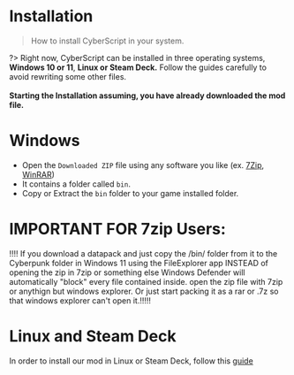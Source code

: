 # Installation

> How to install CyberScript in your system. 

?> Right now, CyberScript can be installed in three operating systems, **Windows 10 or 11**, **Linux or Steam Deck.** Follow the guides carefully to avoid rewriting some other files. <br><br>**Starting the Installation assuming, you have already downloaded the mod file.**

# Windows

- Open the `Downloaded ZIP` file using any software you like (ex. [7Zip](https://www.7-zip.org/), [WinRAR](https://www.win-rar.com/))
- It contains a folder called `bin`.
- Copy or Extract the `bin` folder to your game installed folder.

# IMPORTANT FOR 7zip Users:

!!!! If you download a datapack and just copy the /bin/ folder from it to the Cyberpunk folder in Windows 11 using the FileExplorer app INSTEAD of opening the zip in 7zip or something else Windows Defender will automatically "block" every file contained inside. open the zip file with 7zip or anythign but windows explorer.  Or just start packing it as a rar or .7z so that windows explorer can't open it.!!!!!


# Linux and Steam Deck

In order to install our mod in Linux or Steam Deck, follow this [guide](installation-linux.md)

